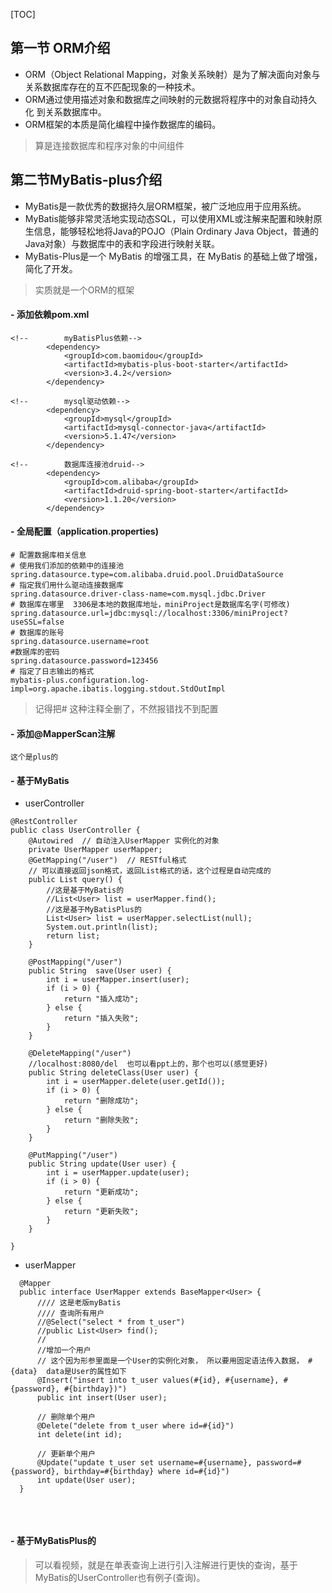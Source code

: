 [TOC]

## 第一节 ORM介绍

- ORM（Object Relational Mapping，对象关系映射）是为了解决面向对象与 关系数据库存在的互不匹配现象的一种技术。
- ORM通过使用描述对象和数据库之间映射的元数据将程序中的对象自动持久化 到关系数据库中。 
- ORM框架的本质是简化编程中操作数据库的编码。

> 算是连接数据库和程序对象的中间组件

## 第二节MyBatis-plus介绍

- MyBatis是一款优秀的数据持久层ORM框架，被广泛地应用于应用系统。
- MyBatis能够非常灵活地实现动态SQL，可以使用XML或注解来配置和映射原 生信息，能够轻松地将Java的POJO（Plain Ordinary Java Object，普通的 Java对象）与数据库中的表和字段进行映射关联。 
- MyBatis-Plus是一个 MyBatis 的增强工具，在 MyBatis 的基础上做了增强， 简化了开发。

> 实质就是一个ORM的框架

#### - 添加依赖pom.xml

  ```
  <!--        myBatisPlus依赖-->
          <dependency>
              <groupId>com.baomidou</groupId>
              <artifactId>mybatis-plus-boot-starter</artifactId>
              <version>3.4.2</version>
          </dependency>
  
  <!--        mysql驱动依赖-->
          <dependency>
              <groupId>mysql</groupId>
              <artifactId>mysql-connector-java</artifactId>
              <version>5.1.47</version>
          </dependency>
  
  <!--        数据库连接池druid-->
          <dependency>
              <groupId>com.alibaba</groupId>
              <artifactId>druid-spring-boot-starter</artifactId>
              <version>1.1.20</version>
          </dependency>
  ```

  

#### - 全局配置（application.properties)

  ```
  # 配置数据库相关信息
  # 使用我们添加的依赖中的连接池
  spring.datasource.type=com.alibaba.druid.pool.DruidDataSource
  # 指定我们用什么驱动连接数据库
  spring.datasource.driver-class-name=com.mysql.jdbc.Driver
  # 数据库在哪里  3306是本地的数据库地址，miniProject是数据库名字(可修改)
  spring.datasource.url=jdbc:mysql://localhost:3306/miniProject?useSSL=false
  # 数据库的账号
  spring.datasource.username=root
  #数据库的密码
  spring.datasource.password=123456
  # 指定了日志输出的格式
  mybatis-plus.configuration.log-impl=org.apache.ibatis.logging.stdout.StdOutImpl
  ```

  > 记得把# 这种注释全删了，不然报错找不到配置

#### - 添加@MapperScan注解

  ```
  这个是plus的
  ```


#### - 基于MyBatis

  - userController

  ```
  @RestController
  public class UserController {
      @Autowired  // 自动注入UserMapper 实例化的对象
      private UserMapper userMapper;
      @GetMapping("/user")  // RESTful格式
      // 可以直接返回json格式，返回List格式的话，这个过程是自动完成的
      public List query() {
          //这是基于MyBatis的
          //List<User> list = userMapper.find();
          //这是基于MyBatisPlus的
          List<User> list = userMapper.selectList(null);
          System.out.println(list);
          return list;
      }
  
      @PostMapping("/user")
      public String  save(User user) {
          int i = userMapper.insert(user);
          if (i > 0) {
              return "插入成功";
          } else {
              return "插入失败";
          }
      }
  
      @DeleteMapping("/user")
      //localhost:8080/del  也可以看ppt上的，那个也可以(感觉更好)
      public String deleteClass(User user) {
          int i = userMapper.delete(user.getId());
          if (i > 0) {
              return "删除成功";
          } else {
              return "删除失败";
          }
      }
  
      @PutMapping("/user")
      public String update(User user) {
          int i = userMapper.update(user);
          if (i > 0) {
              return "更新成功";
          } else {
              return "更新失败";
          }
      }
  
  }
  ```

  - userMapper

  ```
    @Mapper
    public interface UserMapper extends BaseMapper<User> {
        //// 这是老版myBatis
        //// 查询所有用户
        //@Select("select * from t_user")
        //public List<User> find();
        //
        //增加一个用户
        // 这个因为形参里面是一个User的实例化对象， 所以要用固定语法传入数据， #{data}  data是User的属性如下
        @Insert("insert into t_user values(#{id}, #{username}, #{password}, #{birthday})")
        public int insert(User user);
    
        // 删除单个用户
        @Delete("delete from t_user where id=#{id}")
        int delete(int id);
    
        // 更新单个用户
        @Update("update t_user set username=#{username}, password=#{password}, birthday=#{birthday} where id=#{id}")
        int update(User user);
    }
    
  ```

​    

#### - 基于MyBatisPlus的

  > 可以看视频，就是在单表查询上进行引入注解进行更快的查询，基于MyBatis的UserController也有例子(查询)。